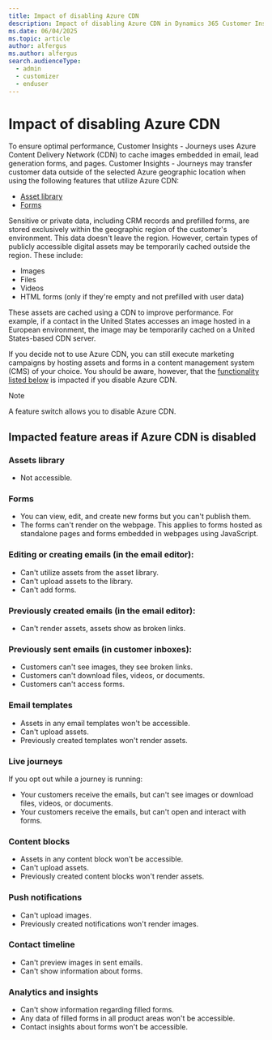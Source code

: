 ```yaml
---
title: Impact of disabling Azure CDN
description: Impact of disabling Azure CDN in Dynamics 365 Customer Insights - Journeys.
ms.date: 06/04/2025
ms.topic: article
author: alfergus
ms.author: alfergus
search.audienceType: 
  - admin
  - customizer
  - enduser
---
```


# Impact of disabling Azure CDN

To ensure optimal performance, Customer Insights - Journeys uses Azure Content Delivery Network (CDN) to cache images embedded in email, lead generation forms, and pages. Customer Insights - Journeys may transfer customer data outside of the selected Azure geographic location when using the following features that utilize Azure CDN:
- [Asset library](upload-images-files.md)
- [Forms](real-time-marketing-form-overview.md)

Sensitive or private data, including CRM records and prefilled forms, are stored exclusively within the geographic region of the customer's environment. This data doesn't leave the region. However, certain types of publicly accessible digital assets may be temporarily cached outside the region. These include:
-	Images
-	Files
-	Videos
-	HTML forms (only if they're empty and not prefilled with user data)

These assets are cached using a CDN to improve performance. For example, if a contact in the United States accesses an image hosted in a European environment, the image may be temporarily cached on a United States-based CDN server.

If you decide not to use Azure CDN, you can still execute marketing campaigns by hosting assets and forms in a content management system (CMS) of your choice. You should be aware, however, that the [functionality listed below](cdn-disabling.md#impacted-feature-areas-if-azure-cdn-is-disabled) is impacted if you disable Azure CDN.

> [!NOTE]
> A feature switch allows you to disable Azure CDN.

## Impacted feature areas if Azure CDN is disabled

### Assets library
- Not accessible.

### Forms
- You can view, edit, and create new forms but you can't publish them.
- The forms can't render on the webpage. This applies to forms hosted as standalone pages and forms embedded in webpages using JavaScript.

### Editing or creating emails (in the email editor):
- Can't utilize assets from the asset library.
- Can't upload assets to the library.
- Can't add forms.

### Previously created emails (in the email editor):
- Can't render assets, assets show as broken links.

### Previously sent emails (in customer inboxes):
- Customers can't see images, they see broken links.
- Customers can't download files, videos, or documents.
- Customers can't access forms.

### Email templates
- Assets in any email templates won't be accessible. 
- Can't upload assets.
- Previously created templates won't render assets.

### Live journeys
If you opt out while a journey is running:
- Your customers receive the emails, but can't see images or download files, videos, or documents.
- Your customers receive the emails, but can't open and interact with forms.

### Content blocks
- Assets in any content block won't be accessible. 
- Can't upload assets.
- Previously created content blocks won't render assets.

### Push notifications
- Can't upload images. 
- Previously created notifications won't render images.

### Contact timeline
- Can't preview images in sent emails. 
- Can't show information about forms.

### Analytics and insights 
- Can't show information regarding filled forms. 
- Any data of filled forms in all product areas won't be accessible.
- Contact insights about forms won't be accessible.
